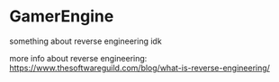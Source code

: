 # GamerEngine
something about reverse engineering idk

more info about reverse engineering: https://www.thesoftwareguild.com/blog/what-is-reverse-engineering/
